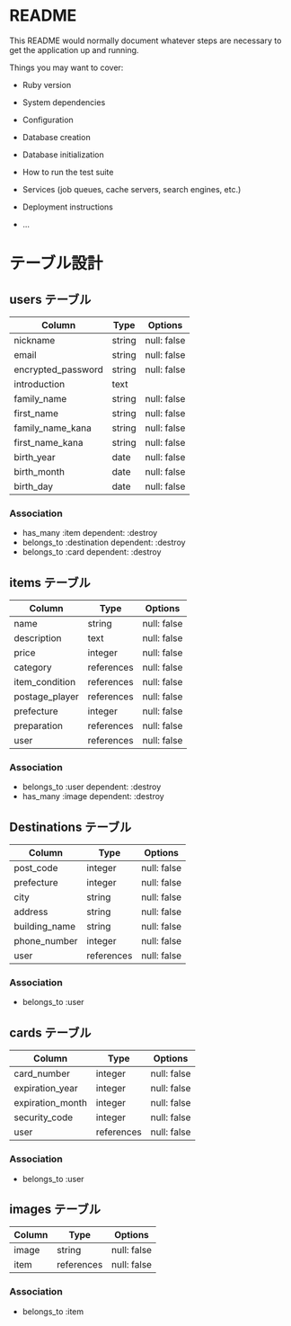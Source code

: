 # README

This README would normally document whatever steps are necessary to get the
application up and running.

Things you may want to cover:

* Ruby version

* System dependencies

* Configuration

* Database creation

* Database initialization

* How to run the test suite

* Services (job queues, cache servers, search engines, etc.)

* Deployment instructions

* ...

# テーブル設計

## users テーブル

| Column             | Type   | Options     |
| ------------------ | ------ | ----------- |
| nickname           | string | null: false |
| email              | string | null: false |
| encrypted_password | string | null: false |
| introduction       | text   |             |
| family_name        | string | null: false |
| first_name         | string | null: false |
| family_name_kana   | string | null: false |
| first_name_kana    | string | null: false |
| birth_year         | date   | null: false |
| birth_month        | date   | null: false |
| birth_day          | date   | null: false |

### Association

- has_many :item dependent: :destroy
- belongs_to :destination dependent: :destroy
- belongs_to :card dependent: :destroy

## items テーブル

| Column             | Type       | Options     |
| ------------------ | ---------- | ----------- |
| name               | string     | null: false |
| description        | text       | null: false |
| price              | integer    | null: false |
| category           | references | null: false |
| item_condition     | references | null: false |
| postage_player     | references | null: false |
| prefecture         | integer    | null: false |
| preparation        | references | null: false |
| user               | references | null: false |

### Association

- belongs_to :user dependent: :destroy
- has_many :image dependent: :destroy

## Destinations テーブル
| Column             | Type       | Options     |
| ------------------ | ---------- | ----------- |
| post_code          | integer    | null: false |
| prefecture         | integer    | null: false |
| city               | string     | null: false |
| address            | string     | null: false |
| building_name      | string     | null: false |
| phone_number       | integer    | null: false |
| user               | references | null: false |

### Association

- belongs_to :user

## cards テーブル

| Column             | Type       | Options     |
| ------------------ | ---------- | ----------- |
| card_number        | integer    | null: false |
| expiration_year    | integer    | null: false |
| expiration_month   | integer    | null: false |
| security_code      | integer    | null: false |
| user               | references | null: false |

### Association

- belongs_to :user

## images テーブル

| Column             | Type       | Options     |
| ------------------ | ---------- | ----------- |
| image              | string     | null: false |
| item               | references | null: false |

### Association

- belongs_to :item